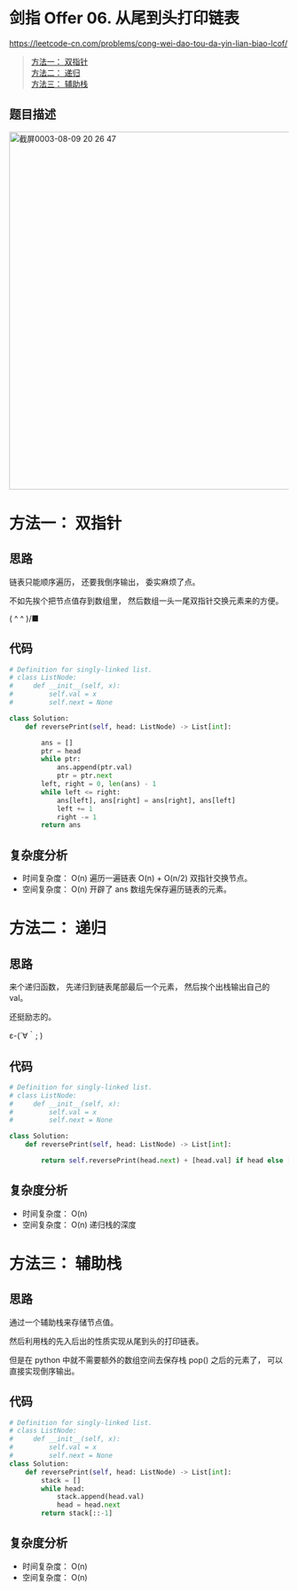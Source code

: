 剑指 Offer 06. 从尾到头打印链表
====
https://leetcode-cn.com/problems/cong-wei-dao-tou-da-yin-lian-biao-lcof/

> [方法一： 双指针](https://github.com/PearlCoastal/Leetcode_GitOn/new/master/%E5%89%91%E6%8C%87offer#%E5%8F%8C%E6%8C%87%E9%92%88)<br>
> [方法二： 递归](https://github.com/PearlCoastal/Leetcode_GitOn/new/master/%E5%89%91%E6%8C%87offer#%E5%9B%9E%E6%BA%AF)<br>
> [方法三： 辅助栈]()

## 题目描述

<img width="645" alt="截屏0003-08-09 20 26 47" src="https://user-images.githubusercontent.com/10908630/128699645-ebf75904-4026-472c-a000-ea2c6911e37d.png">

方法一： 双指针
====

## 思路
链表只能顺序遍历， 还要我倒序输出， 委实麻烦了点。

不如先挨个把节点值存到数组里， 然后数组一头一尾双指针交换元素来的方便。


( ^ ^ )/■
## 代码
```python
# Definition for singly-linked list.
# class ListNode:
#     def __init__(self, x):
#         self.val = x
#         self.next = None

class Solution:
    def reversePrint(self, head: ListNode) -> List[int]:

        ans = []
        ptr = head
        while ptr:
            ans.append(ptr.val)
            ptr = ptr.next
        left, right = 0, len(ans) - 1
        while left <= right:
            ans[left], ans[right] = ans[right], ans[left]
            left += 1
            right -= 1
        return ans
```

## 复杂度分析
- 时间复杂度： O(n) 遍历一遍链表 O(n) + O(n/2) 双指针交换节点。
- 空间复杂度： O(n) 开辟了 ans 数组先保存遍历链表的元素。

方法二： 递归
====

## 思路

来个递归函数， 先递归到链表尾部最后一个元素， 然后挨个出栈输出自己的 val。

还挺励志的。

ε-(´∀｀; )

## 代码
```python
# Definition for singly-linked list.
# class ListNode:
#     def __init__(self, x):
#         self.val = x
#         self.next = None

class Solution:
    def reversePrint(self, head: ListNode) -> List[int]:

        return self.reversePrint(head.next) + [head.val] if head else []
```
## 复杂度分析
- 时间复杂度： O(n)
- 空间复杂度： O(n) 递归栈的深度 

方法三： 辅助栈
====

## 思路
通过一个辅助栈来存储节点值。

然后利用栈的先入后出的性质实现从尾到头的打印链表。

但是在 python 中就不需要额外的数组空间去保存栈 pop() 之后的元素了， 可以直接实现倒序输出。

## 代码
```python
# Definition for singly-linked list.
# class ListNode:
#     def __init__(self, x):
#         self.val = x
#         self.next = None
class Solution:
    def reversePrint(self, head: ListNode) -> List[int]:
        stack = []
        while head:
            stack.append(head.val)
            head = head.next
        return stack[::-1]
```
## 
## 复杂度分析
- 时间复杂度： O(n)
- 空间复杂度： O(n)
